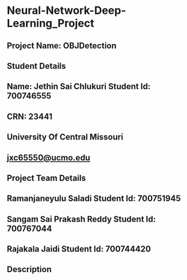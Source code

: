 # Neural-Network-Deep-Learning_Project
## Project Name: OBJDetection
## Student Details
## Name: Jethin Sai Chlukuri Student Id: 700746555
## CRN: 23441
## University Of Central Missouri
## jxc65550@ucmo.edu
## Project Team Details
## Ramanjaneyulu Saladi              Student Id:  700751945
## Sangam Sai Prakash Reddy          Student Id:  700767044
## Rajakala Jaidi                    Student Id:  700744420



## Description
